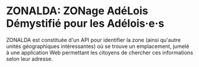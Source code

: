 ZONALDA: ZONage AdéLois Démystifié pour les Adélois·e·s
=======================================================

ZONALDA est constituée d'un API pour identifier la zone (ainsi
qu'autre unités géographiques intéressantes) où se trouve un
emplacement, jumelé à une application Web permettant les citoyens de
chercher ces informations selon leur adresse.
